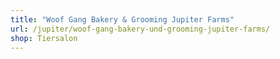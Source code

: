 ```yaml
---
title: "Woof Gang Bakery & Grooming Jupiter Farms"
url: /jupiter/woof-gang-bakery-und-grooming-jupiter-farms/
shop: Tiersalon
---
```

